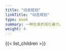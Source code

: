 ```yaml
---
title: "动态规划"
linkTitle: "动态规划"
type: book
summary: 一种优美的简化暴力。
weight: 4
---
```


{{< list_children >}}

